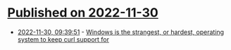 # [Published on 2022-11-30](index.md)

* [2022-11-30, 09:39:51](https://news.ycombinator.com/item?id=33798708) - [Windows is the strangest, or hardest, operating system to keep curl support for](https://mastodon.social/@bagder/109432034039353503)
